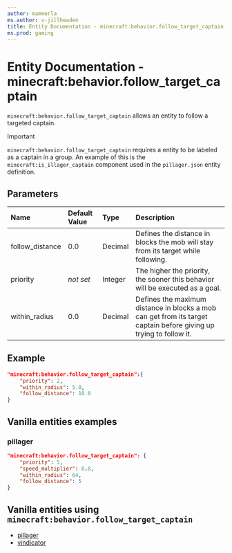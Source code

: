 ```yaml
---
author: mammerla
ms.author: v-jillheaden
title: Entity Documentation - minecraft:behavior.follow_target_captain
ms.prod: gaming
---
```


# Entity Documentation - minecraft:behavior.follow_target_captain

`minecraft:behavior.follow_target_captain` allows an entity to follow a targeted captain.

>[!IMPORTANT]
> `minecraft:behavior.follow_target_captain` requires a entity to be labeled as a captain in a group. An example of this is the `minecraft:is_illager_captain` component used in the `pillager.json` entity definition.

## Parameters

|Name |Default Value  |Type  |Description  |
|:----------|:----------|:----------|:----------|
|follow_distance| 0.0| Decimal| Defines the distance in blocks the mob will stay from its target while following. |
|priority|*not set*|Integer|The higher the priority, the sooner this behavior will be executed as a goal.|
|within_radius| 0.0| Decimal| Defines the maximum distance in blocks a mob can get from its target captain before giving up trying to follow it. |

## Example

```json
"minecraft:behavior.follow_target_captain":{
    "priority": 2,
    "within_radius": 5.0,
    "follow_distance": 10.0
}
```

## Vanilla entities examples

### pillager

```json
"minecraft:behavior.follow_target_captain": {
    "priority": 5,
    "speed_multiplier": 0.8,
    "within_radius": 64,
    "follow_distance": 5
}
```

## Vanilla entities using `minecraft:behavior.follow_target_captain`

- [pillager](../../../../Source/VanillaBehaviorPack_Snippets/entities/pillager.md)
- [vindicator](../../../../Source/VanillaBehaviorPack_Snippets/entities/vindicator.md)
